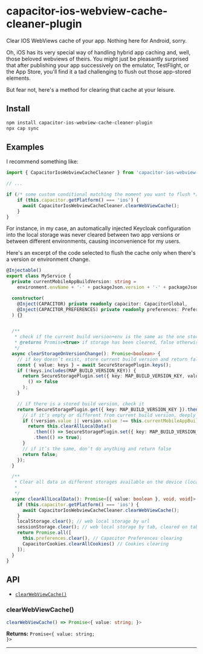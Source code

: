 # capacitor-ios-webview-cache-cleaner-plugin

Clear IOS WebViews cache of your app. Nothing here for Android, sorry.

Oh, iOS has its very special way of handling hybrid app caching and, well, those beloved webviews of theirs. You might just be pleasantly surprised that after publishing your app successively on the emulator, TestFlight, or the App Store, you'll find it a tad challenging to flush out those app-stored elements.

But fear not, here's a method for clearing that cache at your leisure.


## Install

```bash
npm install capacitor-ios-webview-cache-cleaner-plugin
npx cap sync
```

## Examples


I recommend something like:

```typescript
import { CapacitorIosWebviewCacheCleaner } from 'capacitor-ios-webview-cache-cleaner-plugin';

// ...

if (/* some custom conditional matching the moment you want to flush */) {
    if (this.capacitor.getPlatform() === 'ios') {
      await CapacitorIosWebviewCacheCleaner.clearWebViewCache();
    }
}
```

For instance, in my case, an automatically injected Keycloak configuration into the local storage was never cleared between two app versions or between different environments, causing inconvenience for my users.

Here's an excerpt of the code selected to flush the cache only when there's a version or environment change.

```typescript
@Injectable()
export class MyService {
  private currentMobileAppBuildVersion: string =
    environment.envName + '-' + packageJson.version + '-' + packageJson.buildIncrementNumber;

  constructor(
    @Inject(CAPACITOR) private readonly capacitor: CapacitorGlobal,
    @Inject(CAPACITOR_PREFERENCES) private readonly preferences: PreferencesPlugin
  ) {}


  /**
   * check if the current build version+env is the same as the one stored in storage
   * @returns Promise<true> if storage has been cleared, false otherwise
   */
  async clearStorageOnVersionChange(): Promise<boolean> {
    // if key doesn’t exist, store current build version and return false
    const { value: keys } = await SecureStoragePlugin.keys();
    if (!keys.includes(MAP_BUILD_VERSION_KEY)) {
      return SecureStoragePlugin.set({ key: MAP_BUILD_VERSION_KEY, value: this.currentMobileAppBuildVersion }).then(
        () => false
      );
    }

    // if there is a stored build version, check it
    return SecureStoragePlugin.get({ key: MAP_BUILD_VERSION_KEY }).then((version) => {
      // if it’s empty or different from current build version, deeply clear all storages and return true
      if (!version.value || version.value !== this.currentMobileAppBuildVersion) {
        return this.clearAllLocalData()
          .then(() => SecureStoragePlugin.set({ key: MAP_BUILD_VERSION_KEY, value: this.currentMobileAppBuildVersion }))
          .then(() => true);
      }
      // if it’s the same, don’t do anything and return false
      return false;
    });
  }

  /**
   * Clear all data in different storages available on the device (localStorage, sessionStorage, capacitor preferences, secure storage plugin and cookies)
   *
   */
  async clearAllLocalData(): Promise<[{ value: boolean }, void, void]> {
    if (this.capacitor.getPlatform() === 'ios') {
      await CapacitorIosWebviewCacheCleaner.clearWebViewCache();
    }
    localStorage.clear(); // web local storage by url
    sessionStorage.clear(); // web local storage by tab, cleared on tab close
    return Promise.all([
      this.preferences.clear(), // Capacitor Preferences clearing
      CapacitorCookies.clearAllCookies() // Cookies clearing
    ]);
  }
}

```


## API

<docgen-index>

* [`clearWebViewCache()`](#clearwebviewcache)

</docgen-index>

<docgen-api>
<!--Update the source file JSDoc comments and rerun docgen to update the docs below-->

### clearWebViewCache()

```typescript
clearWebViewCache() => Promise<{ value: string; }>
```

**Returns:** <code>Promise&lt;{ value: string; }&gt;</code>

--------------------

</docgen-api>
